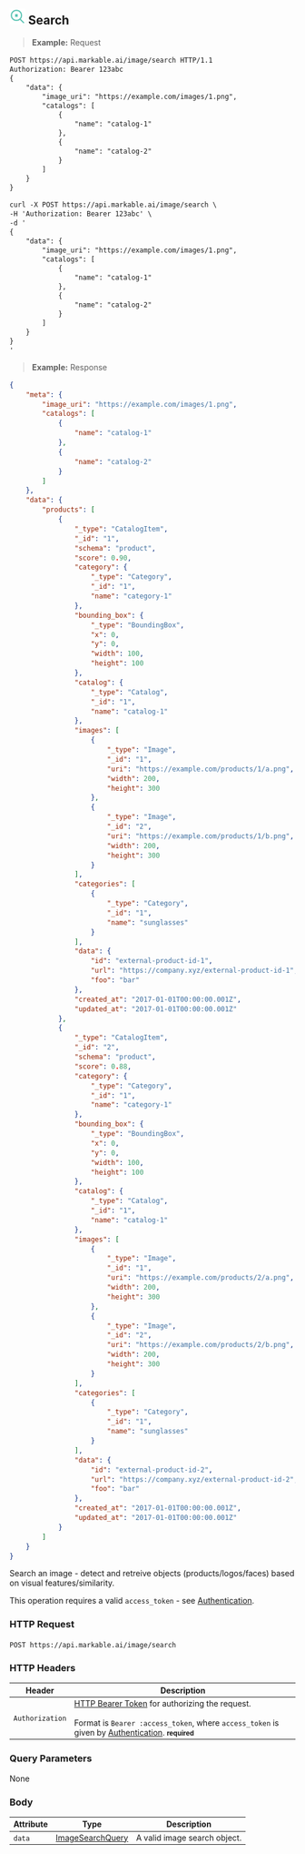 
## <img src="images/search-image_icon.png" alt="search-image_icon" width="28px" height="auto"> Search

> **Example:** Request

```http
POST https://api.markable.ai/image/search HTTP/1.1
Authorization: Bearer 123abc
{
	"data": {
        "image_uri": "https://example.com/images/1.png",
        "catalogs": [
            {
                "name": "catalog-1"
            },
            {
                "name": "catalog-2"
            }
        ]
    }
}
```

```shell
curl -X POST https://api.markable.ai/image/search \
-H 'Authorization: Bearer 123abc' \
-d '
{
	"data": {
        "image_uri": "https://example.com/images/1.png",
        "catalogs": [
            {
                "name": "catalog-1"
            },
            {
                "name": "catalog-2"
            }
        ]
    }
}
'
```

> **Example:** Response

```json
{
    "meta": {
        "image_uri": "https://example.com/images/1.png",
        "catalogs": [
            {
                "name": "catalog-1"
            },
            {
                "name": "catalog-2"
            }
        ]
    },
    "data": {
        "products": [
            {
                "_type": "CatalogItem",
                "_id": "1",
                "schema": "product",
                "score": 0.90,
                "category": {
                    "_type": "Category",
                    "_id": "1",
                    "name": "category-1"
                },
                "bounding_box": {
                    "_type": "BoundingBox",
                    "x": 0,
                    "y": 0,
                    "width": 100,
                    "height": 100
                },
                "catalog": {
                    "_type": "Catalog",
                    "_id": "1",
                    "name": "catalog-1"
                },
                "images": [
                    {
                        "_type": "Image",
                        "_id": "1",
                        "uri": "https://example.com/products/1/a.png",
                        "width": 200,
                        "height": 300
                    },
                    {
                        "_type": "Image",
                        "_id": "2",
                        "uri": "https://example.com/products/1/b.png",
                        "width": 200,
                        "height": 300
                    }
                ],
                "categories": [
                    {
                        "_type": "Category",
                        "_id": "1",
                        "name": "sunglasses"
                    }
                ],
                "data": {
                    "id": "external-product-id-1",
                    "url": "https://company.xyz/external-product-id-1",
                    "foo": "bar"
                },
                "created_at": "2017-01-01T00:00:00.001Z",
                "updated_at": "2017-01-01T00:00:00.001Z"
            },
            {
                "_type": "CatalogItem",
                "_id": "2",
                "schema": "product",
                "score": 0.88,
                "category": {
                    "_type": "Category",
                    "_id": "1",
                    "name": "category-1"
                },
                "bounding_box": {
                    "_type": "BoundingBox",
                    "x": 0,
                    "y": 0,
                    "width": 100,
                    "height": 100
                },
                "catalog": {
                    "_type": "Catalog",
                    "_id": "1",
                    "name": "catalog-1"
                },
                "images": [
                    {
                        "_type": "Image",
                        "_id": "1",
                        "uri": "https://example.com/products/2/a.png",
                        "width": 200,
                        "height": 300
                    },
                    {
                        "_type": "Image",
                        "_id": "2",
                        "uri": "https://example.com/products/2/b.png",
                        "width": 200,
                        "height": 300
                    }
                ],
                "categories": [
                    {
                        "_type": "Category",
                        "_id": "1",
                        "name": "sunglasses"
                    }
                ],
                "data": {
                    "id": "external-product-id-2",
                    "url": "https://company.xyz/external-product-id-2",
                    "foo": "bar"
                },
                "created_at": "2017-01-01T00:00:00.001Z",
                "updated_at": "2017-01-01T00:00:00.001Z"
            }
        ]
    }
}
```

Search an image - detect and retreive objects (products/logos/faces) based on visual features/similarity.

<aside class="notice">
    This operation requires a valid <code>access_token</code> - see <a href="#authentication">Authentication</a>.
</aside>


### HTTP Request

`POST https://api.markable.ai/image/search`


### HTTP Headers

Header              | Description
----------          | ----------
`Authorization`     | [HTTP Bearer Token](https://tools.ietf.org/html/rfc6750) for authorizing the request. <br><br>Format is `Bearer :access_token`, where `access_token` is given by [Authentication](#authentication). **<small>required</small>**


### Query Parameters

None


### Body

Attribute       | Type                                                      | Description
-------         | ----------                                                | -------
`data`          | [ImageSearchQuery](#the-image-search-query-object)        | A valid image search object.
